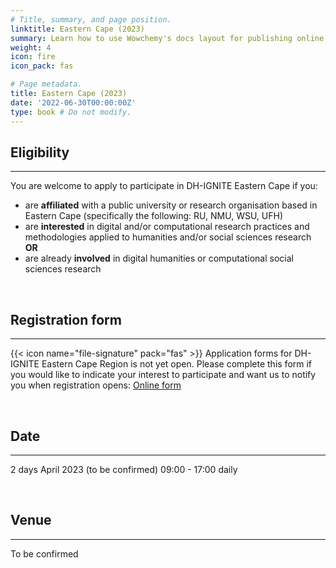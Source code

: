 ```yaml
---
# Title, summary, and page position.
linktitle: Eastern Cape (2023)
summary: Learn how to use Wowchemy's docs layout for publishing online courses, software documentation, and tutorials.
weight: 4
icon: fire
icon_pack: fas

# Page metadata.
title: Eastern Cape (2023)
date: '2022-06-30T00:00:00Z'
type: book # Do not modify.
---
```


## Eligibility
---
You are welcome to apply to participate in DH-IGNITE Eastern Cape if you:
- are **affiliated** with a public university or research organisation based in Eastern Cape (specifically the following: RU, NMU, WSU, UFH)
- are **interested** in digital and/or computational research practices and methodologies applied to humanities and/or social sciences research  **OR** 
- are already **involved** in digital humanities or computational social sciences research

<br>

## Registration form
---

{{< icon name="file-signature" pack="fas" >}}
Application forms for DH-IGNITE Eastern Cape Region is not yet open. Please complete this form if you would like to indicate your interest to participate and want us to notify you when registration opens: [Online form](https://forms.gle/7w9ahc2bJkivka2M7)

<br>


## Date
---

2 days
April 2023 (to be confirmed)
09:00 - 17:00 daily

<br>

## Venue
---

To be confirmed
